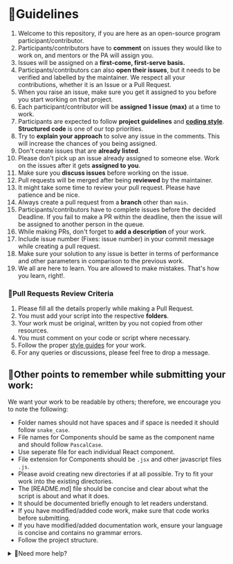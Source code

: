 # 🔑Guidelines

1. Welcome to this repository, if you are here as an open-source program participant/contributor.
2. Participants/contributors have to **comment** on issues they would like to work on, and mentors or the PA will assign you.
3. Issues will be assigned on a **first-come, first-serve basis.**
4. Participants/contributors can also **open their issues**, but it needs to be verified and labelled by the maintainer. We respect all your contributions, whether it is an Issue or a Pull Request.
6. When you raise an issue, make sure you get it assigned to you before you start working on that project.
7. Each participant/contributor will be **assigned 1 issue (max)** at a time to work.
8. Participants are expected to follow **project guidelines** and [**coding style**](https://github.com/airbnb/javascript/). **Structured code** is one of our top priorities.
9. Try to **explain your approach** to solve any issue in the comments. This will increase the chances of you being assigned.
10. Don't create issues that are **already listed**.
11. Please don't pick up an issue already assigned to someone else. Work on the issues after it gets **assigned to you**.
12. Make sure you **discuss issues** before working on the issue.
13. Pull requests will be merged after being **reviewed** by the maintainer.
14. It might take some time to review your pull request. Please have patience and be nice.
15. Always create a pull request from a **branch** other than `main`.
16. Participants/contributors have to complete issues before the decided Deadline. If you fail to make a PR within the deadline, then the issue will be assigned to 
another person in the queue.
17. While making PRs, don't forget to **add a description** of your work.
18. Include issue number (Fixes: issue number) in your commit message while creating a pull request.
19. Make sure your solution to any issue is better in terms of performance and other parameters in comparison to the previous work.
20. We all are here to learn. You are allowed to make mistakes. That's how you learn, right!.


### 🧲Pull Requests Review Criteria

1. Please fill all the details properly while making a Pull Request.
2. You must add your script into the respective **folders**.
3. Your work must be original, written by you not copied from other resources.
4. You must comment on your code or script where necessary.
5. Follow the proper [style guides](https://google.github.io/styleguide/) for your work.
6. For any queries or discussions, please feel free to drop a message.


## 📍Other points to remember while submitting your work:

We want your work to be readable by others; therefore, we encourage you to note the following:

- Folder names should not have spaces and if space is needed it should follow `snake_case`.
- File names for Components should be same as the component name and should follow `PascalCase`.
- Use seperate file for each individual React component.
- File extension for Components should be `.jsx` and other javascript files `.js`.
- Please avoid creating new directories if at all possible. Try to fit your work into the existing directories.
- The [README.md] file should be concise and clear about what the script is about and what it does.
- It should be documented briefly enough to let readers understand.
- If you have modified/added code work, make sure that code works before submitting.
- If you have modified/added documentation work, ensure your language is concise and contains no grammar errors.
- Follow the project structure.

<details>
 
 
<summary> 🤔Need more help?
 </summary>


You can refer to the following articles on the basics of Git and Github and also contact me, in case you are stuck:
- [Forking a Repo](https://help.github.com/en/github/getting-started-with-github/fork-a-repo)
- [Cloning a Repo](https://help.github.com/en/desktop/contributing-to-projects/creating-an-issue-or-pull-request)
- [How to create a Pull Request](https://opensource.com/article/19/7/create-pull-request-github)
- [Getting started with Git and GitHub](https://towardsdatascience.com/getting-started-with-git-and-github-6fcd0f2d4ac6)
- [Learn GitHub from Scratch](https://lab.github.com/githubtraining/introduction-to-github)

 </details>
 
